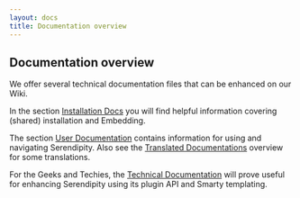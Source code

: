 ```yaml
---
layout: docs
title: Documentation overview
---
```


## Documentation overview

We offer several technical documentation files that can be enhanced on our Wiki.

In the section [Installation Docs](/docs/users/getting-started/index.html) you will find helpful information covering (shared) installation and Embedding.

The section [User Documentation](/docs/users/using/index.html) contains information for using and navigating Serendipity. Also see the [Translated Documentations](#) overview for some translations.

For the Geeks and Techies, the [Technical Documentation](/docs/developers/index.html) will prove useful for enhancing Serendipity using its plugin API and Smarty templating.
